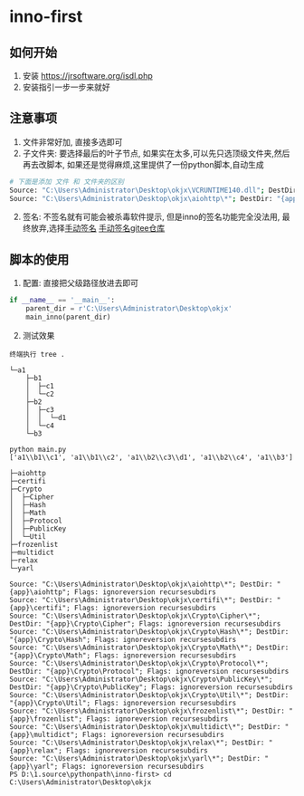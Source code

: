 # inno-first

## 如何开始

1. 安装 https://jrsoftware.org/isdl.php
2. 安装指引一步一步来就好


## 注意事项
1. 文件非常好加, 直接多选即可
1. 子文件夹: 要选择最后的叶子节点, 如果实在太多,可以先只选顶级文件夹,然后再去改脚本,
    如果还是觉得麻烦,这里提供了一份python脚本,自动生成
``` bash
# 下面是添加 文件 和 文件夹的区别
Source: "C:\Users\Administrator\Desktop\okjx\VCRUNTIME140.dll"; DestDir: "{app}"; Flags: ignoreversion
Source: "C:\Users\Administrator\Desktop\okjx\aiohttp\*"; DestDir: "{app}\aiohttp"; Flags: ignoreversion recursesubdirs createallsubdirs
```
2. 签名: 不签名就有可能会被杀毒软件提示, 但是inno的签名功能完全没法用, 最终放弃,选择[手动签名](https://github.com/relax-space/sign-first) [手动签名gitee仓库](https://gitee.com/relax-space/sign-first)

## 脚本的使用

1. 配置: 直接把父级路径放进去即可
``` python
if __name__ == '__main__':
    parent_dir = r'C:\Users\Administrator\Desktop\okjx'
    main_inno(parent_dir)
```

2. 测试效果
```
终端执行 tree .

└─a1
    ├─b1
    │  ├─c1
    │  └─c2
    ├─b2
    │  ├─c3
    │  │  └─d1
    │  └─c4
    └─b3

python main.py
['a1\\b1\\c1', 'a1\\b1\\c2', 'a1\\b2\\c3\\d1', 'a1\\b2\\c4', 'a1\\b3']
```

```
├─aiohttp
├─certifi
├─Crypto
│  ├─Cipher
│  ├─Hash
│  ├─Math
│  ├─Protocol
│  ├─PublicKey
│  └─Util
├─frozenlist
├─multidict
├─relax
└─yarl

Source: "C:\Users\Administrator\Desktop\okjx\aiohttp\*"; DestDir: "{app}\aiohttp"; Flags: ignoreversion recursesubdirs
Source: "C:\Users\Administrator\Desktop\okjx\certifi\*"; DestDir: "{app}\certifi"; Flags: ignoreversion recursesubdirs
Source: "C:\Users\Administrator\Desktop\okjx\Crypto\Cipher\*"; DestDir: "{app}\Crypto\Cipher"; Flags: ignoreversion recursesubdirs
Source: "C:\Users\Administrator\Desktop\okjx\Crypto\Hash\*"; DestDir: "{app}\Crypto\Hash"; Flags: ignoreversion recursesubdirs
Source: "C:\Users\Administrator\Desktop\okjx\Crypto\Math\*"; DestDir: "{app}\Crypto\Math"; Flags: ignoreversion recursesubdirs
Source: "C:\Users\Administrator\Desktop\okjx\Crypto\Protocol\*"; DestDir: "{app}\Crypto\Protocol"; Flags: ignoreversion recursesubdirs
Source: "C:\Users\Administrator\Desktop\okjx\Crypto\PublicKey\*"; DestDir: "{app}\Crypto\PublicKey"; Flags: ignoreversion recursesubdirs
Source: "C:\Users\Administrator\Desktop\okjx\Crypto\Util\*"; DestDir: "{app}\Crypto\Util"; Flags: ignoreversion recursesubdirs
Source: "C:\Users\Administrator\Desktop\okjx\frozenlist\*"; DestDir: "{app}\frozenlist"; Flags: ignoreversion recursesubdirs
Source: "C:\Users\Administrator\Desktop\okjx\multidict\*"; DestDir: "{app}\multidict"; Flags: ignoreversion recursesubdirs
Source: "C:\Users\Administrator\Desktop\okjx\relax\*"; DestDir: "{app}\relax"; Flags: ignoreversion recursesubdirs
Source: "C:\Users\Administrator\Desktop\okjx\yarl\*"; DestDir: "{app}\yarl"; Flags: ignoreversion recursesubdirs
PS D:\1.source\pythonpath\inno-first> cd C:\Users\Administrator\Desktop\okjx

```

